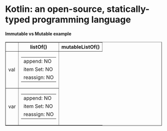 <h1>Kotlin: an open-source, statically-typed programming language</h1>

<h4>Immutable vs Mutable example</h4>
<table border="1">
  <thead>
    <tr>
      <th></th>
      <th>listOf()</th>
      <th>mutableListOf()</th>
    </tr>
  </thead>
  <tbody>
    <tr>
      <td>val</td>
      <td>
        <table border="0>
          <tr><td>append:   NO</td></tr>
          <tr><td>item Set: NO</td></tr>
          <tr><td>reassign: NO</td></tr>
        </table>
      </td>
      <td>   
        <table border="0>
          <tr><td>append:   NO</td></tr>
          <tr><td>item Set: NO</td></tr>
          <tr><td>reassign: NO</td></tr>
        </table>
      </td>
    </tr>
    <tr>
      <td>var</td>
      <td>
        <table border="0>
          <tr><td>append:   NO</td></tr>
          <tr><td>item Set: NO</td></tr>
          <tr><td>reassign: NO</td></tr>
        </table>
      </td>
      <td>
        <table border="0>
          <tr><td>append:   NO</td></tr>
          <tr><td>item Set: NO</td></tr>
          <tr><td>reassign: NO</td></tr>
        </table>
      </td>
    </tr>
  </tbody>
</table>

